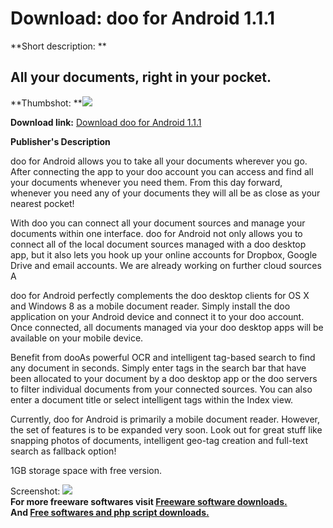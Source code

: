 # Download: doo for Android 1.1.1

**Short description: **

## All your documents, right in your pocket.

  
**Thumbshot: **![](http://www.freewarefiles.com/screenshot/doo_android_md.jpg)   
  
**Download link:** [Download doo for Android 1.1.1](http://freesoftwares.boysofts.com/Doo-for-Android_program_87097.html)  
  

**Publisher's Description**  
  

doo for Android allows you to take all your documents wherever you go. After
connecting the app to your doo account you can access and find all your
documents whenever you need them. From this day forward, whenever you need any
of your documents they will all be as close as your nearest pocket!  
  
With doo you can connect all your document sources and manage your documents
within one interface. doo for Android not only allows you to connect all of
the local document sources managed with a doo desktop app, but it also lets
you hook up your online accounts for Dropbox, Google Drive and email accounts.
We are already working on further cloud sources A  
  
doo for Android perfectly complements the doo desktop clients for OS X and
Windows 8 as a mobile document reader. Simply install the doo application on
your Android device and connect it to your doo account. Once connected, all
documents managed via your doo desktop apps will be available on your mobile
device.  
  
Benefit from dooAs powerful OCR and intelligent tag-based search to find any
document in seconds. Simply enter tags in the search bar that have been
allocated to your document by a doo desktop app or the doo servers to filter
individual documents from your connected sources. You can also enter a
document title or select intelligent tags within the Index view.  
  
Currently, doo for Android is primarily a mobile document reader. However, the
set of features is to be expanded very soon. Look out for great stuff like
snapping photos of documents, intelligent geo-tag creation and full-text
search as fallback option!  
  
1GB storage space with free version.

  
  
Screenshot: ![](http://www.freewarefiles.com/screenshot/doo_android.jpg)  
**For more freeware softwares visit [Freeware software downloads.](http://freesoftwares.boysofts.com/)**   
**And [Free softwares and php script downloads.](http://www.boysofts.com/)**

